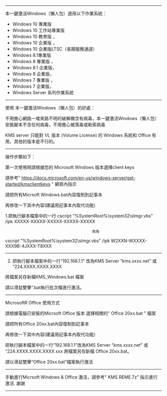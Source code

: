 --------------------------------------------------------------------------------------------------------------------------
本一鍵激活Windows（懶人包）適用以下作業系統：
* Windows 10 專業版
* Windows 10 工作站專業版 
* Windows 10 教育版 ，
* Windows 10 企業版 ，
* Windows 10 企業版LTSC（長期服務通道）
* Windows 8.1專業版 
* Windows 8 專業版 ，
* Windows 8.1 企業版，
* Windows 8 企業版，
* Windows 7 專業版 ， 
* Windows 7 企業版，
* Windows Server 系列作業系統

----------------------------------------------------------------------------------------------------------------------------

使用 本一鍵激活Windows（懶人包）的好處：

不用擔心網路一堆來路不明的破解機含有病毒，本一鍵激活Windows（懶人包）安裝腳本不含任何病毒，不用擔心被落毒或勒索病毒

KMS server 只能對 VL 版本 (Volume License) 的 Windows 系統和 Office 有用，其他的版本是不行的。


----------------------------------------------------------------------------------------------------------------------------

操作步驟如下：

第一次使用時請根據您的 Microsoft Windows 版本選擇client keys 

請參考" https://docs.microsoft.com/en-us/windows-server/get-started/kmsclientkeys " 網頁內指示

請把所有Micrsoft Windows.bat內容復制到記事本

再修改一下其中內容(建議用記事本內取代功能)

1.把執行腳本檔案中的一行 cscript "%SystemRoot%\system32\slmgr.vbs" /ipk XXXXX-XXXXX-XXXXX-XXXXX-XXXXX

                                           改為
 cscript "%SystemRoot%\system32\slmgr.vbs" /ipk W2XXN-WXXXX-XXX9B-4JXXX-T8XXX
                                         
---------------------------------------------------------------------------------------------------------------------
2. 把執行腳本檔案中的一行“192.168.1.1” 改為KMS Server “kms.xxxx.net” 或 “224.XXXX.XXXX.XXXX
     
將檔案另存新檔KMS_Windows.bat 檔案 
 
請以滑鼠雙擊“.bat執行批次檔進行激活。


----------------------------------------------------------------------------------------------------------------------------



MicrosoftR Office 使用方式

請根據電腦已安裝的Micrsoft Office 版本 選擇相關的" Office 20xx.bat " 檔案

請把所有Office 20xx.bat內容復制到記事本

再修改一下其中內容(建議用記事本內取代功能)

把執行腳本檔案中的一行“192.168.1.1”改為KMS Server “kms.xxxx.net” 或 “224.XXXX.XXXX.XXXX 
xxx
將檔案另存新檔 Office 20xx.bat。

請以滑鼠雙擊“Office 20xx.bat”檔案執行激活

-------------------------------------------------------------------------------------------------------------------------
手動進行Micrsoft Windows & Office 激活，請參考"  	KMS REME.7z" 指示進行激活. 謝謝

-------------------------------------------------------------------------------------------------------------------------
